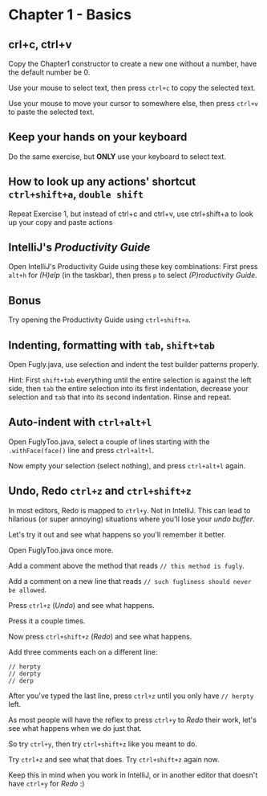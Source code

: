 # Chapter 1 - Basics

## crl+c, ctrl+v
Copy the Chapter1 constructor to create a new one without a number, have the default number be 0.

Use your mouse to select text, then press `ctrl+c` to copy the selected text.

Use your mouse to move your cursor to somewhere else, then press `ctrl+v` to paste the selected text.

## Keep your hands on your keyboard
Do the same exercise, but **ONLY** use your keyboard to select text.

## How to look up any actions' shortcut `ctrl+shift+a`, `double shift`
Repeat Exercise 1, but instead of ctrl+c and ctrl+v, use ctrl+shift+a to look up your copy and paste actions

## IntelliJ's _Productivity Guide_
Open IntelliJ's Productivity Guide using these key combinations:
First press `alt+h` for _(H)elp_ (in the taskbar), then press `p` to select _(P)roductivity Guide_.

## Bonus
Try opening the Productivity Guide using `ctrl+shift+a`.

## Indenting, formatting with `tab`, `shift+tab`
Open Fugly.java, use selection and indent the test builder patterns properly.

Hint: First `shift+tab` everything until the entire selection is against the left side, then `tab` the entire selection into its first indentation, decrease your selection and `tab` that into its second indentation. Rinse and repeat.

## Auto-indent with `ctrl+alt+l`
Open FuglyToo.java, select a couple of lines starting with the `.withFace(face()` line and press `ctrl+alt+l`.

Now empty your selection (select nothing), and press `ctrl+alt+l` again.

## Undo, Redo `ctrl+z` and `ctrl+shift+z`
In most editors, Redo is mapped to `ctrl+y`. Not in IntelliJ. This can lead to hilarious (or super annoying) situations where you'll lose your _undo buffer_.

Let's try it out and see what happens so you'll remember it better.

Open FuglyToo.java once more.

Add a comment above the method that reads `// this method is fugly`.

Add a comment on a new line that reads `// such fugliness should never be allowed`.

Press `ctrl+z` (_Undo_) and see what happens.

Press it a couple times.

Now press `ctrl+shift+z` (_Redo_) and see what happens.

Add three comments each on a different line:
```
// herpty
// derpty
// derp
```
After you've typed the last line, press `ctrl+z` until you only have `// herpty` left.

As most people will have the reflex to press `ctrl+y` to _Redo_ their work, let's see what happens when we do just that.

So try `ctrl+y`, then try `ctrl+shift+z` like you meant to do.

Try `ctrl+z` and see what that does. Try `ctrl+shift+z` again now.

Keep this in mind when you work in IntelliJ, or in another editor that doesn't have `ctrl+y` for _Redo_ :)